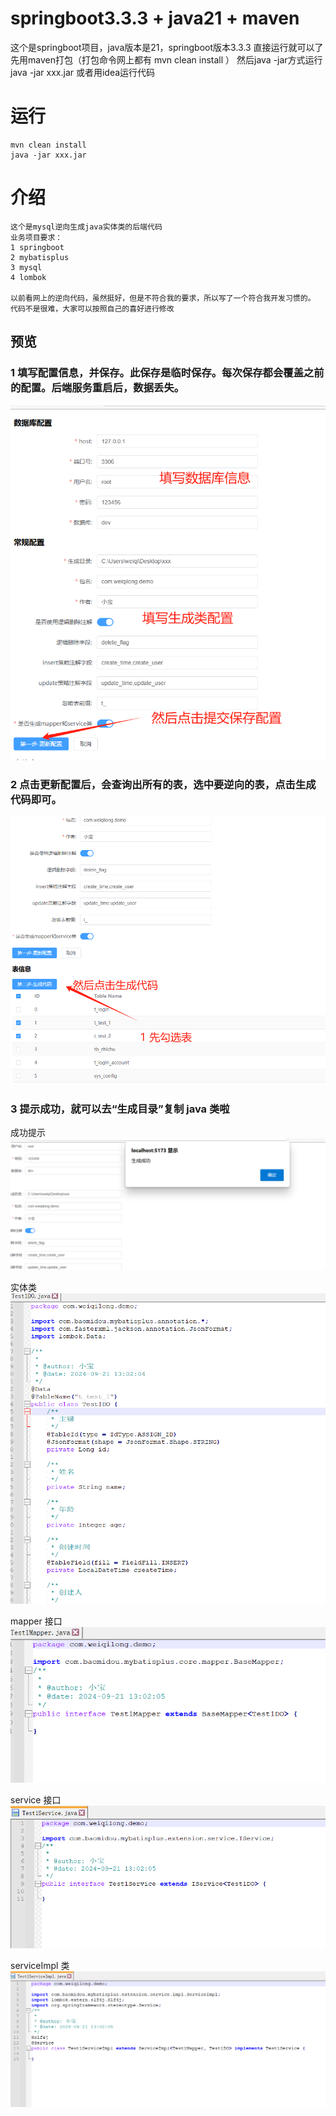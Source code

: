 # springboot3.3.3 + java21 + maven

这个是springboot项目，java版本是21，springboot版本3.3.3
直接运行就可以了
先用maven打包（打包命令网上都有 mvn clean install ）
然后java -jar方式运行
java -jar xxx.jar
或者用idea运行代码

# 运行

```
mvn clean install
java -jar xxx.jar
```

# 介绍

```
这个是mysql逆向生成java实体类的后端代码
业务项目要求：
1 springboot
2 mybatisplus
3 mysql
4 lombok

以前看网上的逆向代码，虽然挺好，但是不符合我的要求，所以写了一个符合我开发习惯的。
代码不是很难，大家可以按照自己的喜好进行修改

```

## 预览

### 1 填写配置信息，并保存。此保存是临时保存。每次保存都会覆盖之前的配置。后端服务重启后，数据丢失。

<img src="./image/desc1.png" />

### 2 点击更新配置后，会查询出所有的表，选中要逆向的表，点击生成代码即可。

<img src="./image/desc2.png" />

### 3 提示成功，就可以去“生成目录”复制 java 类啦

成功提示
<img src="./image/desc3.png" />

实体类
<img src="./image/desc4.png" />

mapper 接口
<img src="./image/desc5.png" />

service 接口
<img src="./image/desc6.png" />

serviceImpl 类
<img src="./image/desc7.png" />
